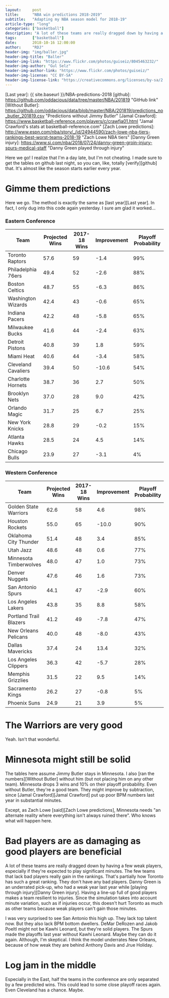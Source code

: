 ```yaml
---
layout:     post
title:      "NBA win predictions 2018-2019"
subtitle:   "Adapting my NBA season model for 2018-19"
article-type: "long"
categories: ["basketball"]
description: "A lot of these teams are really dragged down by having a few weak players, especially if they're expected to play significant minutes."
tags:       ["basketball"]
date:       2018-10-16 12:00:00
author:     "RDJ"
header-img: "img/baller.jpg"
header-img-title: "Baller"
header-img-link: "https://www.flickr.com/photos/guiseiz/8045463232/"
header-img-author: "Gul Selz"
header-img-author-link: "https://www.flickr.com/photos/guiseiz/"
header-img-license: "CC BY-SA"
header-img-license-link: "https://creativecommons.org/licenses/by-sa/2.0/"
---
```


[Last year]: {{ site.baseurl }}/NBA-predictions-2018
[github]: https://github.com/oddacious/data/tree/master/NBA/201819 "GitHub link"
[Without Butler]: https://github.com/oddacious/data/blob/master/NBA/201819/predictions_no_butler_201819.csv "Predictions without Jimmy Butler"
[Jamal Crawford]: https://www.basketball-reference.com/players/c/crawfja01.html "Jamal Crawford's stats at basketball-reference.com"
[Zach Lowe predictions]: http://www.espn.com/nba/story/_/id/24944590/zach-lowe-nba-tiers-rankings-best-worst-teams-2018-19 "Zach Lowe NBA tiers"
[Danny Green injury]: https://www.si.com/nba/2018/07/24/danny-green-groin-injury-spurs-medical-staff "Danny Green played through injury"

Here we go! I realize that I'm a day late, but I'm not cheating. I made sure to get the tables on github last night, so you
can, like, totally [verify][github] that. It's almost like the season starts earlier every year.

# Gimme them predictions

Here we go. The method is exactly the same as [last year][Last year]. In fact, I only dug into this code again yesterday. I sure am glad it
worked...

### Eastern Conference

| Team                | Projected Wins | 2017-18 Wins | Improvement | Playoff Probability |
|---------------------|----------------|--------------|-------------|---------------------|
| Toronto Raptors     | 57.6           | 59           | -1.4        | 99%                 |
| Philadelphia 76ers  | 49.4           | 52           | -2.6        | 88%                 |
| Boston Celtics      | 48.7           | 55           | -6.3        | 86%                 |
| Washington Wizards  | 42.4           | 43           | -0.6        | 65%                 |
| Indiana Pacers      | 42.2           | 48           | -5.8        | 65%                 |
| Milwaukee Bucks     | 41.6           | 44           | -2.4        | 63%                 |
| Detroit Pistons     | 40.8           | 39           | 1.8         | 59%                 |
| Miami Heat          | 40.6           | 44           | -3.4        | 58%                 |
| Cleveland Cavaliers | 39.4           | 50           | -10.6       | 54%                 |
| Charlotte Hornets   | 38.7           | 36           | 2.7         | 50%                 |
| Brooklyn Nets       | 37.0           | 28           | 9.0         | 42%                 |
| Orlando Magic       | 31.7           | 25           | 6.7         | 25%                 |
| New York Knicks     | 28.8           | 29           | -0.2        | 15%                 |
| Atlanta Hawks       | 28.5           | 24           | 4.5         | 14%                 |
| Chicago Bulls       | 23.9           | 27           | -3.1        | 4%                  |

### Western Conference

| Team                   | Projected Wins | 2017-18 Wins | Improvement | Playoff Probability |
|------------------------|----------------|--------------|-------------|---------------------|
| Golden State Warriors  | 62.6           | 58           | 4.6         | 98%                 |
| Houston Rockets        | 55.0           | 65           | -10.0       | 90%                 |
| Oklahoma City Thunder  | 51.4           | 48           | 3.4         | 85%                 |
| Utah Jazz              | 48.6           | 48           | 0.6         | 77%                 |
| Minnesota Timberwolves | 48.0           | 47           | 1.0         | 73%                 |
| Denver Nuggets         | 47.6           | 46           | 1.6         | 73%                 |
| San Antonio Spurs      | 44.1           | 47           | -2.9        | 60%                 |
| Los Angeles Lakers     | 43.8           | 35           | 8.8         | 58%                 |
| Portland Trail Blazers | 41.2           | 49           | -7.8        | 47%                 |
| New Orleans Pelicans   | 40.0           | 48           | -8.0        | 43%                 |
| Dallas Mavericks       | 37.4           | 24           | 13.4        | 32%                 |
| Los Angeles Clippers   | 36.3           | 42           | -5.7        | 28%                 |
| Memphis Grizzlies      | 31.5           | 22           | 9.5         | 14%                 |
| Sacramento Kings       | 26.2           | 27           | -0.8        | 5%                  |
| Phoenix Suns           | 24.9           | 21           | 3.9         | 5%                  |

# The Warriors are very good

Yeah. Isn't that wonderful.

# Minnesota might still be solid

The tables here assume Jimmy Butler stays in Minnesota. I also [ran the numbers][Without Butler] without him (but not placing
him on any other team). Minnesota drops 3 wins and 10% on their playoff
probability. Even without Butler, they're a good team. They might improve by subtraction, since [Jamal Crawford][Jamal
Crawford] put up poor BPM numbers last year in substantial minutes.

Except, as Zach Lowe [said][Zach Lowe predictions], Minnesota needs "an alternate reality where everything isn't always ruined there". Who knows what will happen here.

# Bad players are as damaging as good players are beneficial

A lot of these teams are really dragged down by having a few weak players, especially if they're expected to play
significant minutes. The few teams that lack bad players really gain in the rankings. That's partially how Toronto has
such a great ranking. They don't have any bad players. Danny Green is an underrated pick-up, who had a weak year last
year while [playing through injury][Danny Green injury]. Having a line-up full of good players makes a team resilient to injuries.
Since the simulation takes into account minute variation, such as
if injuries occur, this doesn't hurt Toronto as much as other teams because weak players can't gain those minutes.

I was very surprised to see San Antonio this high up. They lack top talent now. But they also lack BPM bottom dwellers.
DeMar DeRozen and Jakob Poeltl might not be Kawhi Leonard, but they're solid players. The Spurs made the playoffs last year
without Kawhi Leonard. Maybe they can do it again. Although, I'm skeptical. I think the model underrates New Orleans,
because of how weak they are behind Anthony Davis and Jrue Holiday.

# Log jam in the middle

Especially in the East, half the teams in the conference are only separated by a few predicted wins. This could lead to
some close playoff races again. Even Cleveland has a chance. Maybe.
